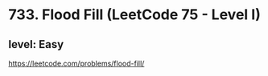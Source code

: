 # 733. Flood Fill (LeetCode 75 - Level I)
## level: Easy

https://leetcode.com/problems/flood-fill/

